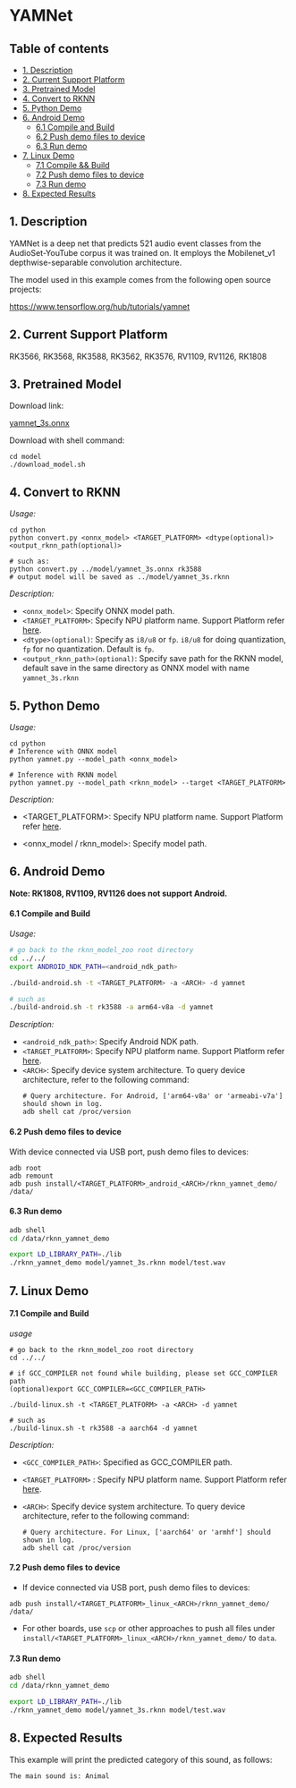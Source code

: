 # YAMNet

## Table of contents

- [1. Description](#1-description)
- [2. Current Support Platform](#2-current-support-platform)
- [3. Pretrained Model](#3-pretrained-model)
- [4. Convert to RKNN](#4-convert-to-rknn)
- [5. Python Demo](#5-python-demo)
- [6. Android Demo](#6-android-demo)
  - [6.1 Compile and Build](#61-compile-and-build)
  - [6.2 Push demo files to device](#62-push-demo-files-to-device)
  - [6.3 Run demo](#63-run-demo)
- [7. Linux Demo](#7-linux-demo)
  - [7.1 Compile \&\& Build](#71-compile-and-build)
  - [7.2 Push demo files to device](#72-push-demo-files-to-device)
  - [7.3 Run demo](#73-run-demo)
- [8. Expected Results](#8-expected-results)



## 1. Description

YAMNet is a deep net that predicts 521 audio event classes from the AudioSet-YouTube corpus it was trained on. It employs the Mobilenet_v1 depthwise-separable convolution architecture.

The model used in this example comes from the following open source projects:  

https://www.tensorflow.org/hub/tutorials/yamnet



## 2. Current Support Platform

RK3566, RK3568, RK3588, RK3562, RK3576, RV1109, RV1126, RK1808



## 3. Pretrained Model

Download link: 

[yamnet_3s.onnx](https://ftrg.zbox.filez.com/v2/delivery/data/95f00b0fc900458ba134f8b180b3f7a1/examples/yamnet/yamnet_3s.onnx)

Download with shell command:

```
cd model
./download_model.sh
```



## 4. Convert to RKNN

*Usage:*

```shell
cd python
python convert.py <onnx_model> <TARGET_PLATFORM> <dtype(optional)> <output_rknn_path(optional)>

# such as: 
python convert.py ../model/yamnet_3s.onnx rk3588
# output model will be saved as ../model/yamnet_3s.rknn
```

*Description:*

- `<onnx_model>`: Specify ONNX model path.
- `<TARGET_PLATFORM>`: Specify NPU platform name. Support Platform refer [here](#2-current-support-platform).
- `<dtype>(optional)`: Specify as `i8/u8` or `fp`. `i8/u8` for doing quantization, `fp` for no quantization. Default is `fp`.
- `<output_rknn_path>(optional)`: Specify save path for the RKNN model, default save in the same directory as ONNX model with name `yamnet_3s.rknn`



## 5. Python Demo

*Usage:*

```shell
cd python
# Inference with ONNX model
python yamnet.py --model_path <onnx_model> 

# Inference with RKNN model
python yamnet.py --model_path <rknn_model> --target <TARGET_PLATFORM>
```
*Description:*
- <TARGET_PLATFORM>: Specify NPU platform name. Support Platform refer [here](#2-current-support-platform).

- <onnx_model / rknn_model>: Specify model path.



## 6. Android Demo

**Note: RK1808, RV1109, RV1126 does not support Android.**


#### 6.1 Compile and Build

*Usage:*

```sh
# go back to the rknn_model_zoo root directory
cd ../../
export ANDROID_NDK_PATH=<android_ndk_path>

./build-android.sh -t <TARGET_PLATFORM> -a <ARCH> -d yamnet

# such as 
./build-android.sh -t rk3588 -a arm64-v8a -d yamnet
```

*Description:*
- `<android_ndk_path>`: Specify Android NDK path.
- `<TARGET_PLATFORM>`: Specify NPU platform name. Support Platform refer [here](#2-current-support-platform).
- `<ARCH>`: Specify device system architecture. To query device architecture, refer to the following command:
	```shell
	# Query architecture. For Android, ['arm64-v8a' or 'armeabi-v7a'] should shown in log.
	adb shell cat /proc/version
	```

#### 6.2 Push demo files to device

With device connected via USB port, push demo files to devices:

```shell
adb root
adb remount
adb push install/<TARGET_PLATFORM>_android_<ARCH>/rknn_yamnet_demo/ /data/
```

#### 6.3 Run demo

```sh
adb shell
cd /data/rknn_yamnet_demo

export LD_LIBRARY_PATH=./lib
./rknn_yamnet_demo model/yamnet_3s.rknn model/test.wav
```



## 7. Linux Demo

#### 7.1 Compile and Build

*usage*

```shell
# go back to the rknn_model_zoo root directory
cd ../../

# if GCC_COMPILER not found while building, please set GCC_COMPILER path
(optional)export GCC_COMPILER=<GCC_COMPILER_PATH>

./build-linux.sh -t <TARGET_PLATFORM> -a <ARCH> -d yamnet

# such as 
./build-linux.sh -t rk3588 -a aarch64 -d yamnet
```

*Description:*

- `<GCC_COMPILER_PATH>`: Specified as GCC_COMPILER path.
- `<TARGET_PLATFORM>` : Specify NPU platform name. Support Platform refer [here](#2-current-support-platform).
- `<ARCH>`: Specify device system architecture. To query device architecture, refer to the following command: 
  
  ```shell
  # Query architecture. For Linux, ['aarch64' or 'armhf'] should shown in log.
  adb shell cat /proc/version
  ```

#### 7.2 Push demo files to device

- If device connected via USB port, push demo files to devices:

```shell
adb push install/<TARGET_PLATFORM>_linux_<ARCH>/rknn_yamnet_demo/ /data/
```

- For other boards, use `scp` or other approaches to push all files under `install/<TARGET_PLATFORM>_linux_<ARCH>/rknn_yamnet_demo/` to `data`.

#### 7.3 Run demo

```sh
adb shell
cd /data/rknn_yamnet_demo

export LD_LIBRARY_PATH=./lib
./rknn_yamnet_demo model/yamnet_3s.rknn model/test.wav
```


## 8. Expected Results

This example will print the predicted category of this sound, as follows:
```
The main sound is: Animal
```